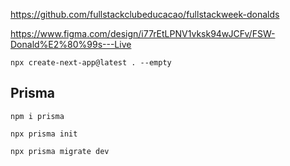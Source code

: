 https://github.com/fullstackclubeducacao/fullstackweek-donalds

https://www.figma.com/design/i77rEtLPNV1vksk94wJCFv/FSW-Donald%E2%80%99s---Live



`npx create-next-app@latest . --empty`


## Prisma

`npm i prisma`

`npx prisma init`

`npx prisma migrate dev`